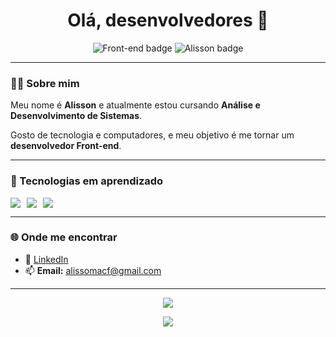 <h1 align="center">Olá, desenvolvedores 👋</h1>

<p align="center">
  <img src="https://img.shields.io/badge/Front--end%20em%20formação-000000?style=for-the-badge&logo=html5&logoColor=blue" alt="Front-end badge"/>
  <img src="https://img.shields.io/badge/Alisson%20-%20Dev%20em%20ascensão-0d1117?style=for-the-badge&logo=github&logoColor=blue" alt="Alisson badge"/>
</p>

---

### 👨‍💻 Sobre mim

Meu nome é **Alisson** e atualmente estou cursando **Análise e Desenvolvimento de Sistemas**.

 Gosto de tecnologia e computadores, e meu objetivo é me tornar um **desenvolvedor Front-end**.

---

### 🚀 Tecnologias em aprendizado

<div style="display: flex; gap: 10px;"> <img src="https://img.shields.io/badge/Java-000000?style=for-the-badge&logo=java&logoColor=blue"/> <img src="https://img.shields.io/badge/HTML5-000000?style=for-the-badge&logo=html5&logoColor=blue"/> <img src="https://img.shields.io/badge/Git-0d1117?style=for-the-badge&logo=git&logoColor=blue"/> </div>

---

### 🌐 Onde me encontrar

- 💼 [LinkedIn](https://www.linkedin.com/in/alisson-fagundes-b40634364/)  
- 📫 **Email:** alissomacf@gmail.com  

---

<p align="center">
  <img src="https://readme-typing-svg.herokuapp.com?color=00BFFF&center=true&lines=Bem-vindo+ao+meu+perfil+no+GitHub!;Gosto+de+tecnologia+e+computadores;" />
</p>

<p align="center">
  <img src="https://github-readme-stats.vercel.app/api?username=seu-usuario&show_icons=true&theme=tokyonight&hide_border=true&bg_color=000000&title_color=00BFFF&icon_color=00BFFF" />
</p>
